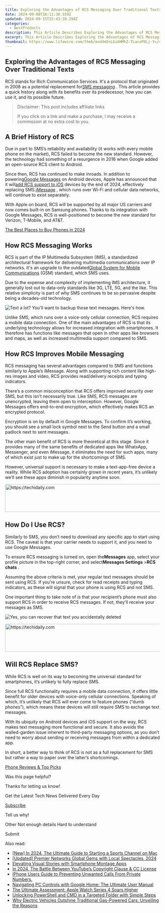 ```yaml
---
title: Exploring the Advantages of RCS Messaging Over Traditional Texts
date: 2024-09-08T16:11:30.559Z
updated: 2024-09-15T22:43:39.298Z
categories:
  - BestProducts
description: This Article Describes Exploring the Advantages of RCS Messaging Over Traditional Texts
excerpt: This Article Describes Exploring the Advantages of RCS Messaging Over Traditional Texts
thumbnail: https://www.lifewire.com/thmb/mxd4m5nLGi6HMhZ-TLacxPOLj-Y=/400x300/filters:no_upscale():max_bytes(150000):strip_icc():format(webp)/001_what-is-rcs-messaging-6fab543db4574015ac24613de05802e1.jpg
---
```


## Exploring the Advantages of RCS Messaging Over Traditional Texts
 RCS stands for Rich Communication Services. It's a protocol that originated in 2008 as a potential replacement for[SMS messaging](https://www.lifewire.com/definition-of-sms-text-messaging-578676) . This article provides a quick history along with its benefits over its predecessor, how you can use it, and its possible future.

>  Disclaimer: This post includes affiliate links
>
>  If you click on a link and make a purchase, I may receive a commission at no extra cost to you.
>

## A Brief History of RCS

 Due in part to SMS’s reliability and availability (it works with every mobile phone on the market), RCS failed to become the new standard. However, the technology had something of a resurgence in 2016 when Google added an open-source RCS client to Android.

 Since then, RCS has continued to make inroads. In addition to powering[Google Messages](https://www.lifewire.com/use-android-messages-app-4177697) on Android devices, Apple has announced that it will[add RCS support to iOS](https://www.theverge.com/2023/11/16/23964171/apple-iphone-rcs-support) devices by the end of 2024, effectively replacing SMS.[iMessage](https://www.lifewire.com/what-is-sms-mms-iphone-2000247) , which runs over Wi-Fi and cellular data networks, will continue to exist separately.

 With Apple on board, RCS will be supported by all major US carriers and now comes built-in on Samsung phones. Thanks to its integration with Google Messages, RCS is well-positioned to become the new standard for Verizon, T-Mobile, and AT&T.

[The Best Places to Buy Phones in 2024](https://www.lifewire.com/best-places-to-buy-cell-phones-580000)

## How RCS Messaging Works

 RCS is part of the IP Multimedia Subsystem (IMS), a standardized architectural framework for delivering multimedia communications over IP networks. It's an upgrade to the outdated[Global System for Mobile Communications](https://www.lifewire.com/definition-of-gsm-578670) (GSM) standard, which SMS uses.

 Due to the expense and complexity of implementing IMS architecture, it generally lost out to data-only standards like 3G, LTE, 5G, and the like. This relative simplicity is part of why SMS continues to be so pervasive despite being a decades-old technology.

![Text a lot? You'll want to backup those text messages. Here's how.](https://www.lifewire.com/thmb/_N46t9T29lTtiBjE-4cjISXxGzc=/1500x0/filters:no_upscale():max_bytes(150000):strip_icc():format(webp)/PrimaryImage-5b5a36054cedfd0025ddb681.jpg)

 Unlike SMS, which runs over a voice-only cellular connection, RCS requires a mobile data connection. One of the main advantages of RCS is that its underlying technology allows for increased integration with smartphones. It therefore has functions like messages that open in other apps like browsers and maps, as well as increased multimedia support compared to SMS.

## How RCS Improves Mobile Messaging

 RCS messaging has several advantages compared to SMS and functions similarly to Apple’s iMessage. Along with supporting rich content like high-res images and video, RCS provides read/delivery receipts and typing indicators.

 There’s a common misconception that RCS offers improved security over SMS, but this isn’t necessarily true. Like SMS, RCS messages are unencrypted, leaving them open to interception. However, Google Messages offers end-to-end encryption, which effectively makes RCS an encrypted protocol.

 Encryption is on by default in Google Messages. To confirm it’s working, you should see a small lock symbol next to the Send button and a small padlock next to sent messages.

 The other main benefit of RCS is more theoretical at this stage. Since it provides many of the same benefits of dedicated apps like WhatsApp, Messenger, and even iMessage, it eliminates the need for such apps, many of which exist just to make up for the shortcomings of SMS.

 However, universal support is necessary to make a text-app-free device a reality. While RCS adoption has certainly grown in recent years, it’s unlikely we’ll see these apps diminish in popularity anytime soon.

<!-- affiliate ads begin -->
<a href="https://appsumo.8odi.net/c/5597632/2130885/7443" target="_top" id="2130885">
  <img src="//a.impactradius-go.com/display-ad/7443-2130885" border="0" alt="https://techidaily.com" width="600" height="90"/>
</a>
<img height="0" width="0" src="https://appsumo.8odi.net/i/5597632/2130885/7443" style="position:absolute;visibility:hidden;" border="0" />
<!-- affiliate ads end -->

## How Do I Use RCS?

 Similarly to SMS, you don’t need to download any specific app to start using RCS. The caveat is that your carrier needs to support it, and you need to use Google Messages.

 To ensure RCS messaging is turned on, open the**Messages** app, select your profile picture in the top-right corner, and select**Messages Settings** \>**RCS chats** .

 Assuming the above criteria is met, your regular text messages should be sent using RCS. If you’re unsure, check for read receipts and typing indicators, as these will signal that your phone is using RCS and not SMS.

 One important thing to take note of is that your recipient’s phone must also support RCS in order to receive RCS messages. If not, they’ll receive your messages as SMS.  

![Yes, you can recover that text you accidentally deleted](https://www.lifewire.com/thmb/FcyLsN5qY8RW7ez7gDZcuzn5cms=/1500x0/filters:no_upscale():max_bytes(150000):strip_icc():format(webp)/GettyImages-823885430-5b510986c9e77c003e2fb3f9.jpg)

<!-- affiliate ads begin -->
<a href="https://appsumo.8odi.net/c/5597632/2130869/7443" target="_top" id="2130869">
  <img src="//a.impactradius-go.com/display-ad/7443-2130869" border="0" alt="https://techidaily.com" width="600" height="90"/>
</a>
<img height="0" width="0" src="https://appsumo.8odi.net/i/5597632/2130869/7443" style="position:absolute;visibility:hidden;" border="0" />
<!-- affiliate ads end -->

## Will RCS Replace SMS?

 While RCS is well on its way to becoming the universal standard for smartphones, it’s unlikely to fully replace SMS.

 Since full RCS functionality requires a mobile data connection, it offers little benefit for older devices with voice-only cellular connections. Speaking of which, it’s unlikely that RCS will ever come to feature phones (“dumb phones”), which means these devices will still require SMS to exchange text messages.

 With its ubiquity on Android devices and iOS support on the way, RCS makes text messaging more functional and secure. It also avoids the walled-garden issue inherent to third-party messaging options, as you don’t need to worry about sending or receiving messages from within a dedicated app.

 In short, a better way to think of RCS is not as a full replacement for SMS but rather a way to paper over the latter’s shortcomings.  

[Phone Reviews & Top Picks](https://www.lifewire.com/best-smartphones-4043781)

Was this page helpful?

Thanks for letting us know!

 Get the Latest Tech News Delivered Every Day

[Subscribe](https://www.lifewire.com/#)

Tell us why!

 Other  Not enough details  Hard to understand

 Submit

<ins class="adsbygoogle"
     style="display:block"
     data-ad-format="autorelaxed"
     data-ad-client="ca-pub-7571918770474297"
     data-ad-slot="1223367746"></ins>

<ins class="adsbygoogle"
     style="display:block"
     data-ad-client="ca-pub-7571918770474297"
     data-ad-slot="8358498916"
     data-ad-format="auto"
     data-full-width-responsive="true"></ins>

<span class="atpl-alsoreadstyle">Also read:</span>
<div><ul>
<li><a href="https://youtube-docs.techidaily.com/n-2024-the-ultimate-guide-to-starting-a-sports-channel-on-mac/"><u>[New] In 2024, The Ultimate Guide to Starting a Sports Channel on Mac</u></a></li>
<li><a href="https://vp-tips.techidaily.com/updated-premier-networks-global-gems-with-local-spectacles-2024/"><u>[Updated] Premier Networks Global Gems with Local Spectacles, 2024</u></a></li>
<li><a href="https://fox-blue.techidaily.com/elevating-visual-stories-with-smartphone-montage-apps/"><u>Elevating Visual Stories with Smartphone Montage Apps</u></a></li>
<li><a href="https://youtube-web.techidaily.com/24-the-battle-between-youtubes-copyright-clause-and-cc-license/"><u>In 2024, The Battle Between YouTube’s Copyright Clause & CC License</u></a></li>
<li><a href="https://tech-recovery.techidaily.com/iphone-users-guide-to-preventing-unwanted-calls-from-private-numbers/"><u>IPhone Users Guide to Preventing Unwanted Calls From Private Numbers.</u></a></li>
<li><a href="https://tech-recovery.techidaily.com/navigating-pc-controls-with-google-home-the-ultimate-user-manual/"><u>Navigating PC Controls with Google Home: The Ultimate User Manual</u></a></li>
<li><a href="https://buynow-help.techidaily.com/the-ultimate-assessment-apple-watch-series-4-soars-higher/"><u>The Ultimate Assessment: Apple Watch Series 4 Soars Higher</u></a></li>
<li><a href="https://tech-recovery.techidaily.com/unlocking-powershell-and-cmd-in-a-targeted-folder-with-simple-steps/"><u>Unlocking PowerShell and CMD in a Targeted Folder with Simple Steps</u></a></li>
<li><a href="https://tech-recovery.techidaily.com/why-electric-vehicles-outshine-traditional-gas-powered-cars-unveiling-the-reasons/"><u>Why Electric Vehicles Outshine Traditional Gas-Powered Cars: Unveiling the Reasons</u></a></li>
</ul></div>

